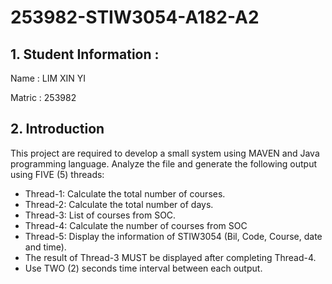 # 253982-STIW3054-A182-A2
## 1. Student Information :
Name : LIM XIN YI

Matric : 253982

## 2. Introduction 
This project are required to develop a small system using MAVEN and Java programming language. 
Analyze the file and generate the following output using FIVE (5) threads:

* Thread-1: Calculate the total number of courses.
* Thread-2: Calculate the total number of days.
* Thread-3: List of courses from SOC.
* Thread-4: Calculate the number of courses from SOC
* Thread-5: Display the information of STIW3054 (Bil, Code, Course, date and time).
* The result of Thread-3 MUST be displayed after completing Thread-4.
* Use TWO (2) seconds time interval between each output.
